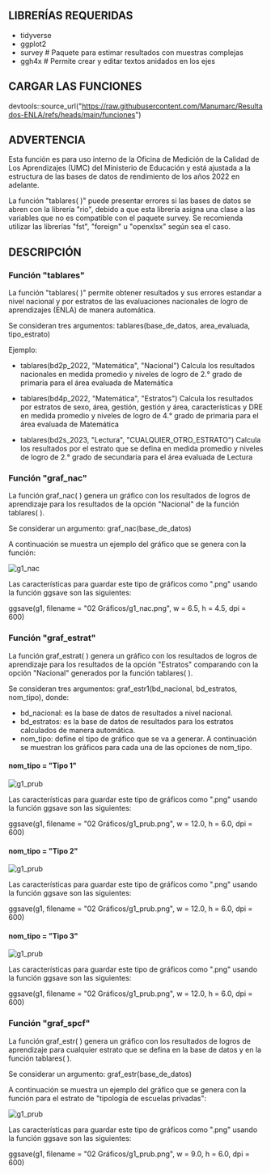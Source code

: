 ## LIBRERÍAS REQUERIDAS 

- tidyverse
- ggplot2
- survey          # Paquete para estimar resultados con muestras complejas
- ggh4x           # Permite crear y editar textos anidados en los ejes

## CARGAR LAS FUNCIONES

devtools::source_url("https://raw.githubusercontent.com/Manumarc/Resultados-ENLA/refs/heads/main/funciones")

## ADVERTENCIA

Esta función es para uso interno de la Oficina de Medición de la Calidad de Los Aprendizajes (UMC) del Ministerio de Educación y está ajustada a la estructura de las bases de datos de rendimiento de los años 2022 en adelante.

La función "tablares( )" puede presentar errores si las bases de datos se abren con la librería "rio", debido a que esta librería asigna una clase a las variables que no es compatible con el paquete survey. Se recomienda utilizar las librerías "fst", "foreign" u "openxlsx" según sea el caso.

## DESCRIPCIÓN

### Función "tablares"
La función "tablares( )" permite obtener resultados y sus errores estandar a nivel nacional y por estratos de las evaluaciones nacionales de logro de aprendizajes (ENLA) de manera automática.

Se consideran tres argumentos: tablares(base_de_datos, area_evaluada, tipo_estrato)

Ejemplo:

- tablares(bd2p_2022, "Matemática", "Nacional")  Calcula los resultados nacionales en medida promedio y niveles de logro de 2.° grado de primaria para el área evaluada de Matemática 

- tablares(bd4p_2022, "Matemática", "Estratos")  Calcula los resultados por estratos de sexo, área, gestión, gestión y área, características y DRE en medida promedio y niveles de logro de 4.° grado de primaria para el área evaluada de Matemática 

- tablares(bd2s_2023, "Lectura", "CUALQUIER_OTRO_ESTRATO")  Calcula los resultados por el estrato que se defina en medida promedio y niveles de logro de 2.° grado de secundaria para el área evaluada de Lectura 

### Función "graf_nac"

La función graf_nac( ) genera un gráfico con los resultados de logros de aprendizaje para los resultados de la opción "Nacional" de la función tablares( ).

Se considerar un argumento: graf_nac(base_de_datos)

A continuación se muestra un ejemplo del gráfico que se genera con la función:

![g1_nac](https://github.com/user-attachments/assets/7ee406f1-82f4-4290-95a7-0968e7692199)

Las características para guardar este tipo de gráficos como ".png" usando la función ggsave son las siguientes: 

ggsave(g1,
         filename = "02 Gráficos/g1_nac.png",
         w = 6.5,
         h = 4.5,
         dpi = 600)

### Función "graf_estrat"

La función graf_estrat( ) genera un gráfico con los resultados de logros de aprendizaje para los resultados de la opción "Estratos" comparando con la opción "Nacional" generados por la función tablares( ).

Se consideran tres argumentos: graf_estr1(bd_nacional, bd_estratos, nom_tipo), donde:

- bd_nacional: es la base de datos de resultados a nivel nacional.
- bd_estratos: es la base de datos de resultados para los estratos calculados de manera automática.
- nom_tipo: define el tipo de gráfico que se va a generar. A continuación se muestran los gráficos para cada una de las opciones de nom_tipo.

#### nom_tipo = "Tipo 1"

![g1_prub](https://github.com/user-attachments/assets/15058e10-fd1c-4937-9280-850e79bd732c)

Las características para guardar este tipo de gráficos como ".png" usando la función ggsave son las siguientes: 

ggsave(g1,
       filename = "02 Gráficos/g1_prub.png",
       w = 12.0,
       h = 6.0,
       dpi = 600)

#### nom_tipo = "Tipo 2"

![g1_prub](https://github.com/user-attachments/assets/fe44235c-4922-424b-8c35-eaecb6a8b584)

Las características para guardar este tipo de gráficos como ".png" usando la función ggsave son las siguientes: 

ggsave(g1,
       filename = "02 Gráficos/g1_prub.png",
       w = 12.0,
       h = 6.0,
       dpi = 600)
       
#### nom_tipo = "Tipo 3"

![g1_prub](https://github.com/user-attachments/assets/a6ff88ad-44bb-4cb7-b31b-b0bb150133c6)

Las características para guardar este tipo de gráficos como ".png" usando la función ggsave son las siguientes: 

ggsave(g1,
       filename = "02 Gráficos/g1_prub.png",
       w = 12.0,
       h = 6.0,
       dpi = 600)

### Función "graf_spcf"

La función graf_estr( ) genera un gráfico con los resultados de logros de aprendizaje para cualquier estrato que se defina en la base de datos y en la función tablares( ).

Se considerar un argumento: graf_estr(base_de_datos)

A continuación se muestra un ejemplo del gráfico que se genera con la función para el estrato de "tipología de escuelas privadas":

![g1_prub](https://github.com/user-attachments/assets/78e99963-611a-446b-8707-c2c0a9be1b83)

Las características para guardar este tipo de gráficos como ".png" usando la función ggsave son las siguientes: 

ggsave(g1,
       filename = "02 Gráficos/g1_prub.png",
       w = 9.0,
       h = 6.0,
       dpi = 600)


       
